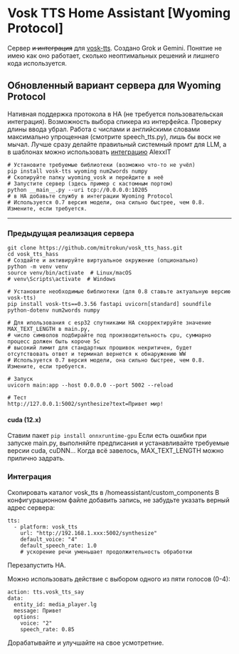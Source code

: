 # Vosk TTS Home Assistant [Wyoming Protocol]
Сервер ~~и интеграция~~ для [vosk-tts](https://github.com/alphacep/vosk-tts).
Создано Grok и Gemini. Понятие не имею как оно работает, сколько неоптимальных решений и лишнего кода используется.

## Обновленный вариант сервера для Wyoming Protocol
Нативная поддержка протокола в HA (не требуется пользовательская интеграция). Возможность выбора спикера из интерфейса. Проверку длины ввода убрал.
Работа с числами и английскими словами максимально упрощенная (смотрите speech_tts.py), лишь бы воск не мычал.
Лучше сразу делайте правильный системный промт для LLM, а в шаблонах можно использовать [интеграцию](https://github.com/AlexxIT/MorphNumbers) AlexxIT
```
# Установите требуемые библиотеки (возможно что-то не учёл)
pip install vosk-tts wyoming num2words numpy
# Скопируйте папку wyoming_vosk и перейдите в неё
# Запустите сервер (здесь пример с кастомным портом)
python __main__.py --uri tcp://0.0.0.0:10205
# в HA добавьте службу в интеграции Wyoming Protocol
# Используется 0.7 версия модели, она сильно быстрее, чем 0.8. Измените, если требуется.
```
---

### Предыдущая реализация сервера
```
git clone https://github.com/mitrokun/vosk_tts_hass.git
cd vosk_tts_hass
# Создайте и активируйте виртуальное окружение (опционально)
python -m venv venv
source venv/bin/activate  # Linux/macOS
# venv\Scripts\activate  # Windows

# Установите необходимые библиотеки (для 0.8 ставьте актуальную версию vosk-tts)
pip install vosk-tts==0.3.56 fastapi uvicorn[standard] soundfile python-dotenv num2words numpy

# Для ипользования с esp32 спутниками HA скорректируйте значение MAX_TEXT_LENGTH в main.py,
# число символов подбирайте под производительность cpu, суммарно процесс должен быть короче 5с
# высокий лимит для стандартных прошивок некритичен, будет отсутствовать ответ и терминал вернется к обнаружению WW
# Используется 0.7 версия модели, она сильно быстрее, чем 0.8. Измените, если требуется.

# Запуск
uvicorn main:app --host 0.0.0.0 --port 5002 --reload

# Тест
http://127.0.0.1:5002/synthesize?text=Привет мир!
```
#### cuda (12.x) 
Ставим пакет
`pip install onnxruntime-gpu`
Если есть ошибки при запуске main.py, выполняйте предписания и устанавливайте требуемые версии cuda, cuDNN...
Когда всё завелось, MAX_TEXT_LENGTH можно прилично задрать. 

### Интеграция

Скопировать каталог vosk_tts в /homeassistant/custom_components
В конфигурационном файле добавить запись, не забудьте указать верный адрес сервера:
```
tts:
  - platform: vosk_tts
    url: "http://192.168.1.xxx:5002/synthesize"
    default_voice: "4"
    default_speech_rate: 1.0
    # ускорение речи уменьшает продолжительность обработки
```


Перезапустить HA.

Можно использовать действие с выбором одного из пяти голосов (0-4):
```
action: tts.vosk_tts_say
data:
  entity_id: media_player.lg
  message: Привет 
  options:
    voice: "2"
    speech_rate: 0.85
```

Дорабатывайте и улучшайте на свое усмотретние.
